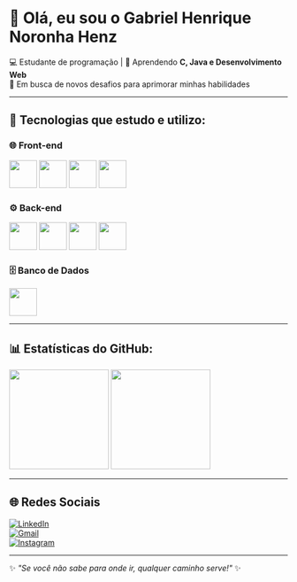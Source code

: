 <h1 align="left">👋 Olá, eu sou o Gabriel Henrique Noronha Henz</h1>

<p align="left">
  💻 Estudante de programação | 📘 Aprendendo <b>C, Java e Desenvolvimento Web</b> <br>
  🚀 Em busca de novos desafios para aprimorar minhas habilidades
</p>

---

## 🚀 Tecnologias que estudo e utilizo:
<div align="left">

### 🌐 Front-end
<img src="https://cdn.jsdelivr.net/gh/devicons/devicon/icons/html5/html5-original.svg" width="50"/> 
<img src="https://cdn.jsdelivr.net/gh/devicons/devicon/icons/css3/css3-original.svg" width="50"/> 
<img src="https://cdn.jsdelivr.net/gh/devicons/devicon/icons/javascript/javascript-original.svg" width="50"/> 
<img src="https://cdn.jsdelivr.net/gh/devicons/devicon/icons/react/react-original.svg" width="50"/> 

### ⚙️ Back-end
<img src="https://cdn.jsdelivr.net/gh/devicons/devicon/icons/java/java-original.svg" width="50"/> 
<img src="https://cdn.jsdelivr.net/gh/devicons/devicon/icons/c/c-original.svg" width="50"/> 
<img src="https://cdn.jsdelivr.net/gh/devicons/devicon/icons/python/python-original.svg" width="50"/> 
<img src="https://cdn.jsdelivr.net/gh/devicons/devicon/icons/laravel/laravel-original.svg" width="50"/>

### 🗄️ Banco de Dados
<img src="https://cdn.jsdelivr.net/gh/devicons/devicon/icons/mysql/mysql-original.svg" width="50"/> 

</div>



---

## 📊 Estatísticas do GitHub:

<div align="left">
  <img height="180em" src="https://github-readme-stats.vercel.app/api?username=gabrielllhenz&show_icons=true&hide_border=true&count_private=true&theme=radical"/>
  <img height="180em" src="https://github-readme-stats.vercel.app/api/top-langs/?username=gabrielllhenz&layout=compact&hide_border=true&theme=radical"/>
</div>



---

## 🌐 Redes Sociais
<div align="left">


[![LinkedIn](https://img.shields.io/badge/LinkedIn-0077B5?style=for-the-badge&logo=linkedin&logoColor=white)](https://www.linkedin.com/in/gabriel-henz-22a862284/)  
[![Gmail](https://img.shields.io/badge/-Gmail-D14836?style=for-the-badge&logo=gmail&logoColor=white)](mailto:gabrielllhenz@gmail.com)  
[![Instagram](https://img.shields.io/badge/-Instagram-E4405F?style=for-the-badge&logo=instagram&logoColor=white)](https://instagram.com/gabrielllhenz)  

</div>

---

✨ _"Se você não sabe para onde ir, qualquer caminho serve!"_ ✨


